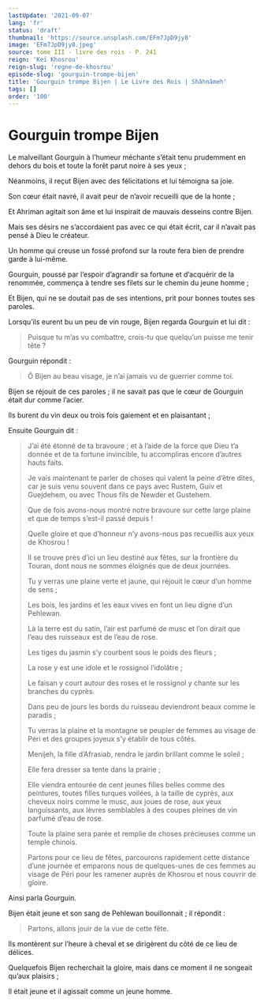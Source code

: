 ```yaml
---
lastUpdate: '2021-09-07'
lang: 'fr'
status: 'draft'
thumbnail: 'https://source.unsplash.com/EFm7JpD9jy8'
image: 'EFm7JpD9jy8.jpeg'
source: tome III - livre des rois - P. 241
reign: 'Keï Khosrou'
reign-slug: 'regne-de-khosrou'
episode-slug: 'gourguin-trompe-bijen'
title: 'Gourguin trompe Bijen | Le Livre des Rois | Shâhnâmeh'
tags: []
order: '100'
---
```


<!-- LTeX: language=fr -->

# Gourguin trompe Bijen

Le malveillant Gourguin à l’humeur méchante s’était tenu prudemment en dehors du bois et toute la forêt parut noire à ses yeux ;

Néanmoins, il reçut Bijen avec des félicitations et lui témoigna sa joie.

Son cœur était navré, il avait peur de n’avoir recueilli que de la honte ;

Et Ahriman agitait son âme et lui inspirait de mauvais desseins contre Bijen.

Mais ses désirs ne s’accordaient pas avec ce qui était écrit, car il n’avait pas pensé à Dieu le créateur.

Un homme qui creuse un fossé profond sur la route fera bien de prendre garde à lui-même.

Gourguin, poussé par l’espoir d’agrandir sa fortune et d’acquérir de la renommée, commença à tendre ses filets sur le chemin du jeune homme ;

Et Bijen, qui ne se doutait pas de ses intentions, prit pour bonnes toutes ses paroles.

Lorsqu’ils eurent bu un peu de vin rouge, Bijen regarda Gourguin et lui dit :

> Puisque tu m’as vu combattre, crois-tu que quelqu’un puisse me tenir tête ?

Gourguin répondit :

> Ô Bijen au beau visage, je n’ai jamais vu de guerrier comme toi.

Bijen se réjouit de ces paroles ; il ne savait pas que le cœur de Gourguin était dur comme l’acier.

Ils burent du vin deux ou trois fois gaiement et en plaisantant ;

Ensuite Gourguin dit :

> J’ai été étonné de ta bravoure ; et à l’aide de la force que Dieu t’a donnée et de ta fortune invincible, tu accompliras encore d’autres hauts faits.
>
> Je vais maintenant te parler de choses qui valent la peine d’être dites, car je suis venu souvent dans ce pays avec Rustem, Guiv et Guejdehem, ou avec Thous fils de Newder et Gustehem.
>
> Que de fois avons-nous montré notre bravoure sur cette large plaine et que de temps s’est-il passé depuis !
>
> Quelle gloire et que d’honneur n’y avons-nous pas recueillis aux yeux de Khosrou !
>
> Il se trouve près d’ici un lieu destiné aux fêtes, sur la frontière du Touran, dont nous ne sommes éloignés que de deux journées.
>
> Tu y verras une plaine verte et jaune, qui réjouit le cœur d’un homme de sens ;
>
> Les bois, les jardins et les eaux vives en font un lieu digne d’un Pehlewan.
>
> Là la terre est du satin, l’air est parfumé de musc et l’on dirait que l’eau des ruisseaux est de l’eau de rose.
>
> Les tiges du jasmin s’y courbent sous le poids des fleurs ;
>
> La rose y est une idole et le rossignol l’idolâtre ;
>
> Le faisan y court autour des roses et le rossignol y chante sur les branches du cyprès.
>
> Dans peu de jours les bords du ruisseau deviendront beaux comme le paradis ;
>
> Tu verras la plaine et la montagne se peupler de femmes au visage de Péri et des groupes joyeux s’y établir de tous côtés.
>
> Menijeh, la fille d’Afrasiab, rendra le jardin brillant comme le soleil ;
>
> Elle fera dresser sa tente dans la prairie ;
>
> Elle viendra entourée de cent jeunes filles belles comme des peintures, toutes filles turques voilées, à la taille de cyprès, aux cheveux noirs comme le musc, aux joues de rose, aux yeux languissants, aux lèvres semblables à des coupes pleines de vin parfumé d’eau de rose.
>
> Toute la plaine sera parée et remplie de choses précieuses comme un temple chinois.
>
> Partons pour ce lieu de fêtes, parcourons rapidement cette distance d’une journée et emparons nous de quelques-unes de ces femmes au visage de Péri pour les ramener auprès de Khosrou et nous couvrir de gloire.

Ainsi parla Gourguin.

Bijen était jeune et son sang de Pehlewan bouillonnait ; il répondit :

> Partons, allons jouir de la vue de cette fête.

Ils montèrent sur l’heure à cheval et se dirigèrent du côté de ce lieu de délices.

Quelquefois Bijen recherchait la gloire, mais dans ce moment il ne songeait qu’aux plaisirs ;

Il était jeune et il agissait comme un jeune homme.
